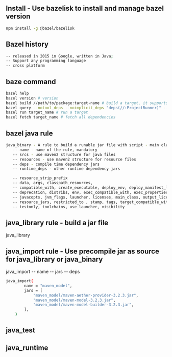 ## Install - Use bazelisk to install and manage bazel version
```BASH
npm install -g @bazel/bazelisk

```

## Bazel history
```BASH
-- released in 2015 in Google, written in Java;
-- Support any programming language
-- cross platform
```
## baze command
```BASH
bazel help
bazel version # version
bazel build //path/to/package:target-name # build a target, it supports build multiple targets at a time
bazel query --notool_deps --noimplicit_deps "deps(//:ProjectRunner)" --output graph # dependency
bazel run target_name # run a target
bazel fetch target_name # fetch all dependencies
```
 ## bazel java rule
 ```BASH
 java_binary - A rule to build a runable jar file with script - main class, standalone
    -- name - name of the rule, mandatory
    -- srcs - use maven2 structure for java files 
    -- resources - use maven2 structure for resource files
    -- deps - compile time dependency jars
    -- runtime_deps - other runtime dependency jars

    -- resource_strip_prefix
    -- data, args, classpath_resources, 
    -- compatible_with, create_executable, deploy_env, deploy_manifest_lines, 
    -- deprecation, distribs, env, exec_compatible_with, exec_properties, features, 
    -- javacopts, jvm_flags, launcher, licenses, main_class, output_licenses, plugins, 
    -- resource_jars, restricted_to , stamp, tags, target_compatible_with, 
    -- testonly, toolchains, use_launcher, visibility
```
## java_library rule - build a jar file
java_library

## java_import rule - Use precompile jar as source for java_library or java_binary
java_import 
    -- name
    -- jars
    -- deps

```bash 
java_import(
        name = "maven_model",
        jars = [
            "maven_model/maven-aether-provider-3.2.3.jar",
            "maven_model/maven-model-3.2.3.jar",
            "maven_model/maven-model-builder-3.2.3.jar",
        ],
    )
```
## java_test

## java_runtime